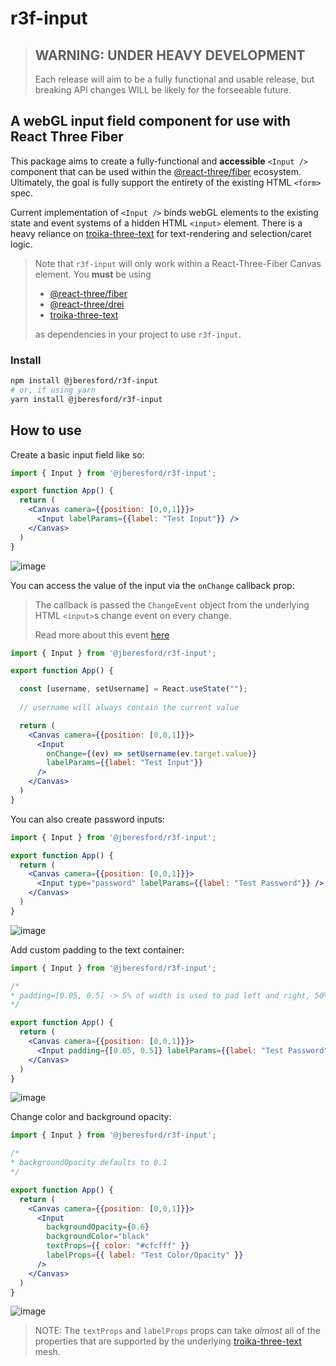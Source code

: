 # r3f-input

> ## WARNING: UNDER HEAVY DEVELOPMENT
> Each release will aim to be a fully functional and usable release,
> but breaking API changes WILL be likely for the forseeable future.

## A webGL input field component for use with React Three Fiber

This package aims to create a fully-functional and **accessible** `<Input />`
component that can be used within the [@react-three/fiber](https://github.com/pmndrs/react-three-fiber)
ecosystem. Ultimately, the goal is fully support the entirety of the existing HTML `<form>` spec.

Current implementation of `<Input />` binds webGL elements to the existing state and event systems of a
hidden HTML `<input>` element. There is a heavy reliance on
[troika-three-text](https://github.com/protectwise/troika/tree/main/packages/troika-three-text)
for text-rendering and selection/caret logic.

> Note that `r3f-input` will only work within a React-Three-Fiber Canvas element.
> You **must** be using
> - [@react-three/fiber](https://github.com/pmndrs/react-three-fiber)
> - [@react-three/drei](https://github.com/pmndrs/drei)
> - [troika-three-text](https://github.com/protectwise/troika/tree/main/packages/troika-three-text)
>
> as dependencies in your project to use `r3f-input`.

### Install
```sh
npm install @jberesford/r3f-input
# or, if using yarn
yarn install @jberesford/r3f-input
```

## How to use

Create a basic input field like so:

```jsx
import { Input } from '@jberesford/r3f-input';

export function App() {
  return (
    <Canvas camera={{position: [0,0,1]}}>
      <Input labelParams={{label: "Test Input"}} />
    </Canvas>
  )
}
```
![image](https://user-images.githubusercontent.com/1373954/210022351-c5675ed3-bcf4-4b2c-bcf1-1963a0c030b7.png)

You can access the value of the input via the `onChange` callback prop:

> The callback is passed the `ChangeEvent` object from the underlying HTML `<input>`s
> change event on every change.
>
> Read more about this event [here](https://developer.mozilla.org/en-US/docs/Web/API/HTMLElement/change_event)


```jsx
import { Input } from '@jberesford/r3f-input';

export function App() {

  const [username, setUsername] = React.useState("");
  
  // username will always contain the current value

  return (
    <Canvas camera={{position: [0,0,1]}}>
      <Input
        onChange={(ev) => setUsername(ev.target.value)}
        labelParams={{label: "Test Input"}}
      />
    </Canvas>
  )
}
```

You can also create password inputs:

```jsx
import { Input } from '@jberesford/r3f-input';

export function App() {
  return (
    <Canvas camera={{position: [0,0,1]}}>
      <Input type="password" labelParams={{label: "Test Password"}} />
    </Canvas>
  )
}
```
![image](https://user-images.githubusercontent.com/1373954/210022360-63ba745e-f4fa-49bc-b23d-623429c17809.png)

Add custom padding to the text container:
```jsx
import { Input } from '@jberesford/r3f-input';

/*
* padding=[0.05, 0.5] -> 5% of width is used to pad left and right, 50% of height for top/bottom
*/

export function App() {
  return (
    <Canvas camera={{position: [0,0,1]}}>
      <Input padding={[0.05, 0.5]} labelParams={{label: "Test Password"}} />
    </Canvas>
  )
}
```
![image](https://user-images.githubusercontent.com/1373954/210022684-93ebfa22-a93f-46e3-bdc6-44451a22578d.png)

Change color and background opacity:
```jsx
import { Input } from '@jberesford/r3f-input';

/*
* backgroundOpacity defaults to 0.1
*/

export function App() {
  return (
    <Canvas camera={{position: [0,0,1]}}>
      <Input
        backgroundOpacity={0.6}
        backgroundColor="black"
        textProps={{ color: "#cfcfff" }}
        labelProps={{ label: "Test Color/Opacity" }}
      />
    </Canvas>
  )
}
```
![image](https://user-images.githubusercontent.com/1373954/210023633-448bcb2b-aff7-4108-b3c2-ccc5514fe59f.png)

> NOTE: The `textProps` and `labelProps` props can take *almost* all of the properties that are supported
> by the underlying [troika-three-text](https://github.com/protectwise/troika/tree/main/packages/troika-three-text) mesh.
